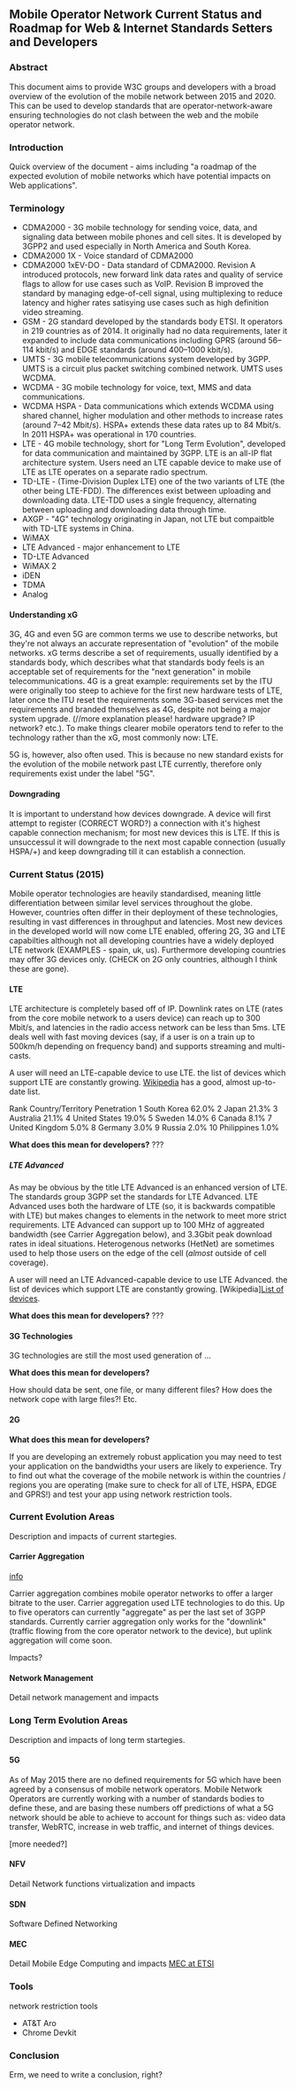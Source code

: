 ## Mobile Operator Network Current Status and Roadmap for Web & Internet Standards Setters and Developers

### Abstract
This document aims to provide W3C groups and developers with a broad overview of the evolution of the mobile network between 2015 and 2020. This can be used to develop standards that are operator-network-aware ensuring technologies do not clash between the web and the mobile operator network.

### Introduction
Quick overview of the document - aims including "a roadmap of the expected evolution of mobile networks which have potential impacts on Web applications".

### Terminology

* CDMA2000 - 3G mobile technology for sending voice, data, and signaling data between mobile phones and cell sites. It is developed by 3GPP2 and used especially in North America and South Korea.
* CDMA2000 1X - Voice standard of CDMA2000
* CDMA2000 1xEV-DO - Data standard of CDMA2000. Revision A introduced protocols, new forward link data rates and quality of service flags to allow for use cases such as VoIP. Revision B improved the standard by managing edge-of-cell signal, using multiplexing to reduce latency and higher rates satisying use cases such as high definition video streaming.
* GSM - 2G standard developed by the standards body ETSI. It operators in 219 countries as of 2014. It originally had no data requirements, later it expanded to include data communications including GPRS (around 56–114 kbit/s) and EDGE standards (around 400–1000 kbit/s).
* UMTS - 3G mobile telecommunications system developed by 3GPP. UMTS is a circuit plus packet switching combined network. UMTS uses WCDMA.
* WCDMA - 3G mobile technology for voice, text, MMS and data communications. 
* WCDMA HSPA - Data communications which extends WCDMA using shared channel, higher modulation and other methods to increase rates  (around 7–42 Mbit/s). HSPA+ extends these data rates up to 84 Mbit/s. In 2011 HSPA+ was operational in 170 countries. 
* LTE - 4G mobile technology, short for "Long Term Evolution", developed for data communication and maintained by 3GPP. LTE is an all-IP flat architecture system. Users need an LTE capable device to make use of LTE as LTE operates on a separate radio spectrum. 
* TD-LTE - (Time-Division Duplex LTE) one of the two variants of LTE (the other being LTE-FDD). The differences exist between uploading and downloading data. LTE-TDD uses a single frequency, alternating between uploading and downloading data through time.
* AXGP - "4G" technology originating in Japan, not LTE but compaitble with TD-LTE systems in China.
* WiMAX
* LTE Advanced - major enhancement to LTE
* TD-LTE Advanced
* WiMAX 2
* iDEN
* TDMA
* Analog

#### Understanding xG
3G, 4G and even 5G are common terms we use to describe networks, but they're not always an accurate representation of "evolution" of the mobile networks. xG terms describe a set of requirements, usually identified by a standards body, which describes what that standards body feels is an acceptable set of requirements for the "next generation" in mobile telecommunications. 4G is a great example: requirements set by the ITU were originally too steep to achieve for the first new hardware tests of LTE, later once the ITU reset the requirements some 3G-based services met the requirements and branded themselves as 4G, despite not being a major system upgrade. (//more explanation please! hardware upgrade? IP network? etc.). To make things clearer mobile operators tend to refer to the technology rather than the xG, most commonly now: LTE.

5G is, however, also often used. This is because no new standard exists for the evolution of the mobile network past LTE currently, therefore only requirements exist under the label "5G". 

#### Downgrading
It is important to understand how devices downgrade. A device will first attempt to register (CORRECT WORD?) a connection with it's highest capable connection mechanism; for most new devices this is LTE. If this is unsuccessul it will downgrade to the next most capable connection (usually HSPA/+) and keep downgrading till it can establish a connection. 

### Current Status (2015)
Mobile operator technologies are heavily standardised, meaning little differentiation between similar level services throughout the globe. However, countries often differ in their deployment of these technologies, resulting in vast differences in throughput and latencies. Most new devices in the developed world will now come LTE enabled, offering 2G, 3G and LTE capabilties although not all developing countries have a widely deployed LTE network (EXAMPLES - spain, uk, us). Furthermore developing countries may offer 3G devices only. (CHECK on 2G only countries, although I think these are gone).

#### LTE
LTE architecture is completely based off of IP. Downlink rates on LTE (rates from the core mobile network to a users device) can reach up to 300 Mbit/s, and latencies in the radio access network can be less than 5ms. LTE deals well with fast moving devices (say, if a user is on a train up to 500km/h depending on frequency band) and supports streaming and multi-casts.

A user will need an LTE-capable device to use LTE. the list of devices which support LTE are constantly growing.  [Wikipedia](http://en.wikipedia.org/wiki/LTE_%28telecommunication%29#Devices) has a good, almost up-to-date list.

Rank	Country/Territory	Penetration
1	 South Korea	62.0%
2	 Japan	21.3%
3	 Australia	21.1%
4	 United States	19.0%
5	 Sweden	14.0%
6	 Canada	8.1%
7	 United Kingdom	5.0%
8	 Germany	3.0%
9	 Russia	2.0%
10	 Philippines	1.0%

__What does this mean for developers?__
???

##### LTE Advanced
As may be obvious by the title LTE Advanced is an enhanced version of LTE. The standards group 3GPP set the standards for LTE Advanced. LTE Advanced uses both the hardware of LTE (so, it is backwards compatible with LTE) but makes changes to elements in the network to meet more strict requirements. LTE Advanced can support up to 100 MHz of aggreated bandwidth (see Carrier Aggregation below), and 3.3Gbit peak download rates in ideal situations. Heterogenous networks (HetNet) are sometimes used to help those users on the edge of the cell (*almost* outside of cell coverage).

A user will need an LTE Advanced-capable device to use LTE Advanced. the list of devices which support LTE are constantly growing.  [Wikipedia][List of devices](http://en.wikipedia.org/wiki/List_of_devices_with_LTE_Advanced).

__What does this mean for developers?__
???

#### 3G Technologies
3G technologies are still the most used generation of ...

__What does this mean for developers?__

How should data be sent, one file, or many different files? How does the network cope with large files?! Etc.

#### 2G

__What does this mean for developers?__

If you are developing an extremely robust application you may need to test your application on the bandwidths your users are likely to experience. Try to find out what the coverage of the mobile network is within the countries / regions you are operating (make sure to check for all of LTE, HSPA, EDGE and GPRS!) and test your app using network restriction tools.

### Current Evolution Areas
Description and impacts of current startegies.

#### Carrier Aggregation
[info](https://www.qualcomm.com/invention/technologies/lte/lte-carrier-aggregation)

Carrier aggregation combines mobile operator networks to offer a larger bitrate to the user. Carrier aggregation used LTE technologies to do this. Up to five operators can currently "aggregate" as per the last set of 3GPP standards. Currently carrier aggregation only works for the "downlink" (traffic flowing from the core operator network to the device), but uplink aggregation will come soon.

Impacts?

#### Network Management
Detail network management and impacts

### Long Term Evolution Areas
Description and impacts of long term startegies.

#### 5G
As of May 2015 there are no defined requirements for 5G which have been agreed by a consensus of mobile network operators. Mobile Network Operators are currently working with a number of standards bodies to define these, and are basing these numbers off predictions of what a 5G network should be able to achieve to account for things such as: video data transfer, WebRTC, increase in web traffic, and internet of things devices. 

[more needed?]

#### NFV
Detail Network functions virtualization and impacts

#### SDN
Software Defined Networking

#### MEC
Detail Mobile Edge Computing and impacts
[MEC at ETSI](https://portal.etsi.org/Portals/0/TBpages/MEC/Docs/Mobile-edge_Computing_-_Introductory_Technical_White_Paper_V1%2018-09-14.pdf)

### Tools
network restriction tools
* AT&T Aro
* Chrome Devkit

### Conclusion
Erm, we need to write a conclusion, right?
